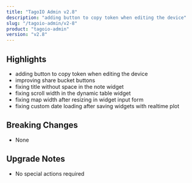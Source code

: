 ```yaml
---
title: "TagoIO Admin v2.8"
description: "adding button to copy token when editing the device"
slug: "/tagoio-admin/v2-8"
product: "tagoio-admin"
version: "v2.8"
---
```


## Highlights

- adding button to copy token when editing the device
- improving share bucket buttons
- fixing title without space in the note widget
- fixing scroll width in the dynamic table widget
- fixing map width after resizing in widget input form
- fixing custom date loading after saving widgets with realtime plot

## Breaking Changes

- None

## Upgrade Notes

- No special actions required
